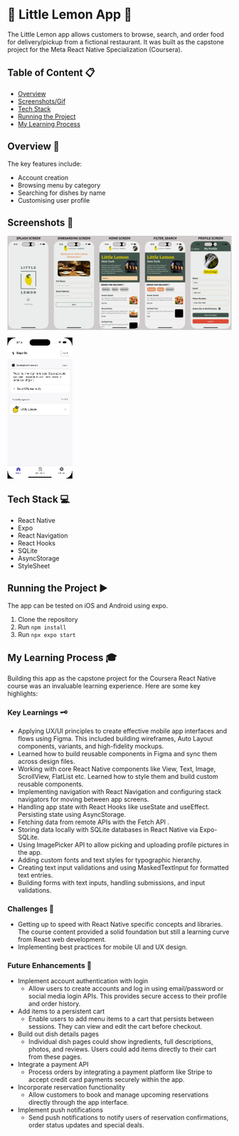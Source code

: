 # 🍋 Little Lemon App 🍋

The Little Lemon app allows customers to browse, search, and order food for delivery/pickup from a fictional restaurant. It was built as the capstone project for the Meta React Native Specialization (Coursera).

## Table of Content 📋
* [Overview](#overview)
* [Screenshots/Gif](#screenshots)
* [Tech Stack](#tech-stack)
* [Running the Project](#running-the-project)
* [My Learning Process](#my-learning-process)

## Overview 📝
The key features include:
* Account creation
* Browsing menu by category
* Searching for dishes by name
* Customising user profile

## Screenshots 📸
![Little Lemon Screenshots](images/little-lemon-screenshots.png)

![Little Lemon Gif](images/little-lemon-shots.gif)


## Tech Stack 💻
* React Native
* Expo
* React Navigation
* React Hooks
* SQLite
* AsyncStorage
* StyleSheet

## Running the Project ▶️
The app can be tested on iOS and Android using expo.
1. Clone the repository
2. Run ```npm install```
3. Run ```npx expo start```

## My Learning Process 🎓
Building this app as the capstone project for the Coursera React Native course was an invaluable learning experience. Here are some key highlights:

### Key Learnings 🗝️
* Applying UX/UI principles to create effective mobile app interfaces and flows using Figma. This included building wireframes, Auto Layout components, variants, and high-fidelity mockups.
* Learned how to build reusable components in Figma and sync them across design files.
* Working with core React Native components like View, Text, Image, ScrollView, FlatList etc. Learned how to style them and build custom reusable components.
* Implementing navigation with React Navigation and configuring stack navigators for moving between app screens.
* Handling app state with React Hooks like useState and useEffect. Persisting state using AsyncStorage.
* Fetching data from remote APIs with the Fetch API .
* Storing data locally with SQLite databases in React Native via Expo-SQLite.
* Using ImagePicker API to allow picking and uploading profile pictures in the app.
* Adding custom fonts and text styles for typographic hierarchy.
* Creating text input validations and using MaskedTextInput for formatted text entries.
* Building forms with text inputs, handling submissions, and input validations.

### Challenges 🚧
* Getting up to speed with React Native specific concepts and libraries. The course content provided a solid foundation but still a learning curve from React web development.
* Implementing best practices for mobile UI and UX design. 

### Future Enhancements 🚀
* Implement account authentication with login
    * Allow users to create accounts and log in using email/password or social media login APIs. This provides secure access to their profile and order history.
* Add items to a persistent cart
    * Enable users to add menu items to a cart that persists between sessions. They can view and edit the cart before checkout.
* Build out dish details pages
    * Individual dish pages could show ingredients, full descriptions, photos, and reviews. Users could add items directly to their cart from these pages.
* Integrate a payment API
    * Process orders by integrating a payment platform like Stripe to accept credit card payments securely within the app.
* Incorporate reservation functionality
    * Allow customers to book and manage upcoming reservations directly through the app interface.
* Implement push notifications
    * Send push notifications to notify users of reservation confirmations, order status updates and special deals.
